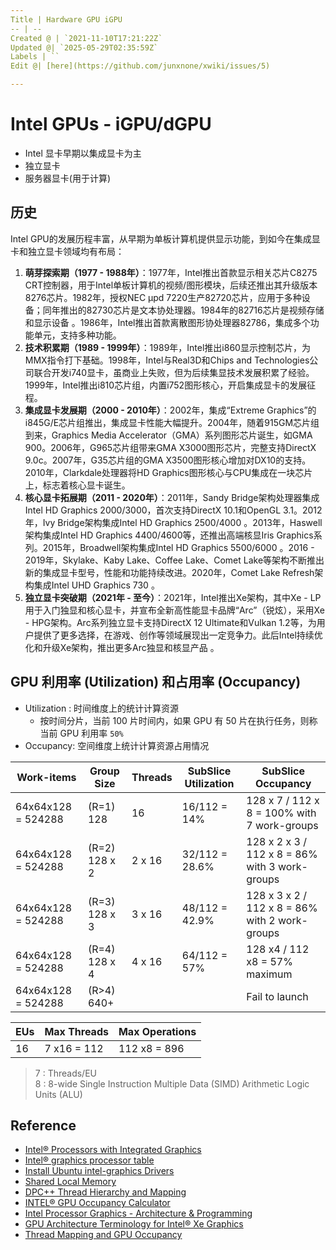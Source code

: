 ```yaml
---
Title | Hardware GPU iGPU
-- | --
Created @ | `2021-11-10T17:21:22Z`
Updated @| `2025-05-29T02:35:59Z`
Labels | ``
Edit @| [here](https://github.com/junxnone/xwiki/issues/5)

---
```

# Intel GPUs - iGPU/dGPU

- Intel 显卡早期以集成显卡为主
- 独立显卡
- 服务器显卡(用于计算)

## 历史

Intel GPU的发展历程丰富，从早期为单板计算机提供显示功能，到如今在集成显卡和独立显卡领域均有布局：
1. **萌芽探索期（1977 - 1988年）**：1977年，Intel推出首款显示相关芯片C8275 CRT控制器，用于Intel单板计算机的视频/图形模块，后续还推出其升级版本8276芯片。1982年，授权NEC μpd 7220生产82720芯片，应用于多种设备；同年推出的82730芯片是文本协处理器。1984年的82716芯片是视频存储和显示设备 。1986年，Intel推出首款离散图形协处理器82786，集成多个功能单元，支持多种功能。
2. **技术积累期（1989 - 1999年）**：1989年，Intel推出i860显示控制芯片，为MMX指令打下基础。1998年，Intel与Real3D和Chips and Technologies公司联合开发i740显卡，虽商业上失败，但为后续集显技术发展积累了经验。1999年，Intel推出i810芯片组，内置i752图形核心，开启集成显卡的发展征程。
3. **集成显卡发展期（2000 - 2010年）**：2002年，集成“Extreme Graphics”的i845G/E芯片组推出，集成显卡性能大幅提升。2004年，随着915GM芯片组到来，Graphics Media Accelerator（GMA）系列图形芯片诞生，如GMA 900。2006年，G965芯片组带来GMA X3000图形芯片，完整支持DirectX 9.0c。2007年，G35芯片组的GMA X3500图形核心增加对DX10的支持。2010年，Clarkdale处理器将HD Graphics图形核心与CPU集成在一块芯片上，标志着核心显卡诞生。
4. **核心显卡拓展期（2011 - 2020年）**：2011年，Sandy Bridge架构处理器集成Intel HD Graphics 2000/3000，首次支持DirectX 10.1和OpenGL 3.1。2012年，Ivy Bridge架构集成Intel HD Graphics 2500/4000 。2013年，Haswell架构集成Intel HD Graphics 4400/4600等，还推出高端核显Iris Graphics系列。2015年，Broadwell架构集成Intel HD Graphics 5500/6000 。2016 - 2019年，Skylake、Kaby Lake、Coffee Lake、Comet Lake等架构不断推出新的集成显卡型号，性能和功能持续改进。2020年，Comet Lake Refresh架构集成Intel UHD Graphics 730 。
5. **独立显卡突破期（2021年 - 至今）**：2021年，Intel推出Xe架构，其中Xe - LP用于入门独显和核心显卡，并宣布全新高性能显卡品牌“Arc”（锐炫），采用Xe - HPG架构。Arc系列独立显卡支持DirectX 12 Ultimate和Vulkan 1.2等，为用户提供了更多选择，在游戏、创作等领域展现出一定竞争力。此后Intel持续优化和升级Xe架构，推出更多Arc独显和核显产品 。 


##  GPU 利用率 (Utilization) 和占用率 (Occupancy)

- Utilization : 时间维度上的统计计算资源
  - 按时间分片，当前 100 片时间内，如果 GPU 有 50 片在执行任务，则称当前 GPU 利用率 `50%` 
- Occupancy: 空间维度上统计计算资源占用情况


Work-items | Group Size | Threads | SubSlice Utilization | SubSlice Occupancy
-- | -- | -- | -- | --
64x64x128 = 524288    | (R=1) 128 | 16 | 16/112 = 14% | 128 x 7 / 112 x 8 = 100% with 7 work-groups
64x64x128 = 524288    | (R=2) 128 x 2| 2 x 16 | 32/112 = 28.6% | 128 x 2 x 3 / 112 x 8 = 86% with 3 work-groups
64x64x128 = 524288    | (R=3) 128 x 3| 3 x 16 | 48/112 = 42.9% | 128 x 3 x 2 / 112 x  8 = 86% with 2 work-groups
64x64x128 = 524288    | (R=4) 128 x 4| 4 x 16 | 64/112 = 57%  | 128 x4 / 112 x8 = 57% maximum
64x64x128 = 524288    | (R>4) 640+ |   |   | Fail to launch


EUs | Max Threads | Max Operations
-- | -- | --
16 | 7 x16 = 112 | 112 x8 = 896

> 7 : Threads/EU  
> 8 : 8-wide Single Instruction Multiple Data (SIMD) Arithmetic Logic Units (ALU) 


## Reference
- [Intel® Processors with Integrated Graphics](https://www.intel.com/content/www/us/en/develop/documentation/oneapi-gpu-optimization-guide/top/gen-arch.html)
- [Intel® graphics processor table](https://dgpu-docs.intel.com/devices/hardware-table.html)
- [Install Ubuntu intel-graphics Drivers](https://dgpu-docs.intel.com/index.html)
- [Shared Local Memory](https://www.intel.com/content/www/us/en/develop/documentation/oneapi-gpu-optimization-guide/top/kernels/slm.html)
- [DPC++ Thread Hierarchy and Mapping](https://www.intel.com/content/www/us/en/develop/documentation/oneapi-gpu-optimization-guide/top/thread-mapping.html)
- [INTEL® GPU Occupancy Calculator](https://oneapi-src.github.io/oneAPI-samples/Tools/GPU-Occupancy-Calculator/index.html)
- [Intel Processor Graphics - Architecture & Programming](https://www.intel.com/content/dam/develop/external/us/en/documents/intel-graphics-architecture-isa-and-microarchitecture-698638.pdf)
- [GPU Architecture Terminology for Intel® Xe Graphics](https://www.intel.com/content/www/us/en/developer/articles/technical/gpu-terminology-for-intel-xe.html)
- [Thread Mapping and GPU Occupancy](https://www.intel.com/content/www/us/en/docs/oneapi/optimization-guide-gpu/2023-1/thread-mapping-and-gpu-occupancy.html)

